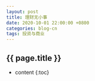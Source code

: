 ```yaml
---
layout: post
title: 理财无小事
date: 2020-10-01 22:00:00 +0800
categories: blog-cn
tags: 投资与商业
--- 
```


<h2>{{ page.title }}</h2>

* content
{:toc}
